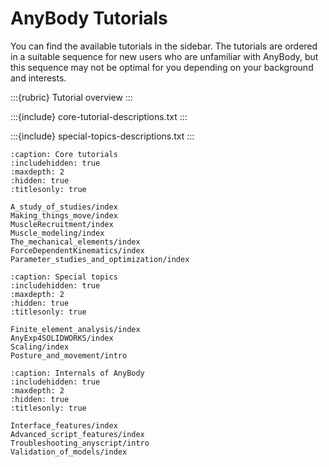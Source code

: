 # AnyBody Tutorials

You can find the available tutorials in the sidebar. The tutorials are ordered in a suitable sequence for new users who are unfamiliar with AnyBody, but this sequence may not be optimal for you depending on your background and interests.

:::{rubric} Tutorial overview
:::


:::{include} core-tutorial-descriptions.txt
:::


:::{include} special-topics-descriptions.txt
:::



```{toctree}
:caption: Core tutorials
:includehidden: true
:maxdepth: 2
:hidden: true
:titlesonly: true

A_study_of_studies/index
Making_things_move/index
MuscleRecruitment/index
Muscle_modeling/index
The_mechanical_elements/index
ForceDependentKinematics/index
Parameter_studies_and_optimization/index

```


```{toctree}
:caption: Special topics
:includehidden: true
:maxdepth: 2
:hidden: true
:titlesonly: true

Finite_element_analysis/index
AnyExp4SOLIDWORKS/index
Scaling/index
Posture_and_movement/intro
```


```{toctree}
:caption: Internals of AnyBody
:includehidden: true
:maxdepth: 2
:hidden: true
:titlesonly: true

Interface_features/index
Advanced_script_features/index
Troubleshooting_anyscript/intro
Validation_of_models/index
```